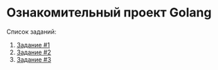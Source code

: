 # Ознакомительный проект Golang

Список заданий:

1. [Задание #1](./task_1.md)
1. [Задание #2](./task_2.md)
1. [Задание #3](./task_3.md)
